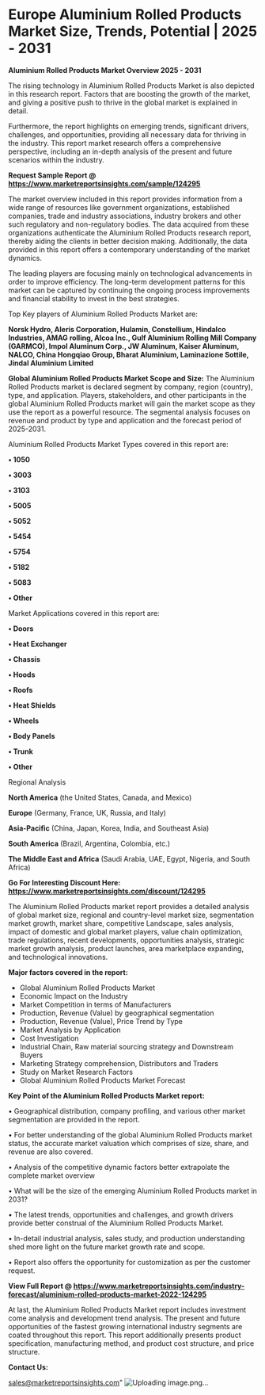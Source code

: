 # Europe Aluminium Rolled Products Market Size, Trends, Potential | 2025 - 2031

<Strong> Aluminium Rolled Products Market Overview 2025 - 2031</strong>

The rising technology in Aluminium Rolled Products Market is also depicted in this research report. Factors that are boosting the growth of the market, and giving a positive push to thrive in the global market is explained in detail.

Furthermore, the report highlights on emerging trends, significant drivers, challenges, and opportunities, providing all necessary data for thriving in the industry. This report market research offers a comprehensive perspective, including an in-depth analysis of the present and future scenarios within the industry.

<strong>Request Sample Report @ <a href=https://www.marketreportsinsights.com/sample/124295>https://www.marketreportsinsights.com/sample/124295</a></strong>

The market overview included in this report provides information from a wide range of resources like government organizations, established companies, trade and industry associations, industry brokers and other such regulatory and non-regulatory bodies. The data acquired from these organizations authenticate the Aluminium Rolled Products research report, thereby aiding the clients in better decision making. Additionally, the data provided in this report offers a contemporary understanding of the market dynamics.

The leading players are focusing mainly on technological advancements in order to improve efficiency. The long-term development patterns for this market can be captured by continuing the ongoing process improvements and financial stability to invest in the best strategies.

Top Key players of Aluminium Rolled Products Market are:

<strong>Norsk Hydro, Aleris Corporation, Hulamin, Constellium, Hindalco Industries, AMAG rolling, Alcoa Inc., Gulf Aluminium Rolling Mill Company (GARMCO), Impol Aluminum Corp., JW Aluminum, Kaiser Aluminum, NALCO, China Hongqiao Group, Bharat Aluminium, Laminazione Sottile, Jindal Aluminium Limited</strong>

<strong><b>Global Aluminium Rolled Products Market Scope and Size:</b></strong>
The Aluminium Rolled Products market is declared segment by company, region (country), type, and application. Players, stakeholders, and other participants in the global Aluminium Rolled Products market will gain the market scope as they use the report as a powerful resource. The segmental analysis focuses on revenue and product by type and application and the forecast period of 2025-2031.

Aluminium Rolled Products Market Types covered in this report are:

<strong>• 1050

• 3003

• 3103

• 5005

• 5052

• 5454

• 5754

• 5182

• 5083

• Other</strong>

Market Applications covered in this report are:

<strong>• Doors

• Heat Exchanger

• Chassis

• Hoods

• Roofs

• Heat Shields

• Wheels

• Body Panels

• Trunk

• Other</strong> 

Regional Analysis

<strong>North America</strong> (the United States, Canada, and Mexico)

<strong>Europe</strong> (Germany, France, UK, Russia, and Italy)

<strong>Asia-Pacific</strong> (China, Japan, Korea, India, and Southeast Asia)

<strong>South America</strong> (Brazil, Argentina, Colombia, etc.)

<strong>The Middle East and Africa</strong> (Saudi Arabia, UAE, Egypt, Nigeria, and South Africa)

<strong>Go For Interesting Discount Here: <a href=https://www.marketreportsinsights.com/discount/124295>https://www.marketreportsinsights.com/discount/124295</a></strong>

The Aluminium Rolled Products market report provides a detailed analysis of global market size, regional and country-level market size, segmentation market growth, market share, competitive Landscape, sales analysis, impact of domestic and global market players, value chain optimization, trade regulations, recent developments, opportunities analysis, strategic market growth analysis, product launches, area marketplace expanding, and technological innovations.

<strong><b>Major factors covered in the report:</b></strong>
<ul>
  <li>Global Aluminium Rolled Products Market </li>
  <li>Economic Impact on the Industry</li>
  <li>Market Competition in terms of Manufacturers</li>
  <li>Production, Revenue (Value) by geographical segmentation</li>
  <li>Production, Revenue (Value), Price Trend by Type</li>
  <li>Market Analysis by Application</li>
  <li>Cost Investigation</li>
  <li>Industrial Chain, Raw material sourcing strategy and Downstream Buyers</li>
  <li>Marketing Strategy comprehension, Distributors and Traders</li>
  <li>Study on Market Research Factors</li>
  <li>Global Aluminium Rolled Products Market Forecast</li>
</ul>

<strong><b>Key Point of the Aluminium Rolled Products Market report:</b></strong>

• Geographical distribution, company profiling, and various other market segmentation are provided in the report.

• For better understanding of the global Aluminium Rolled Products market status, the accurate market valuation which comprises of size, share, and revenue are also covered.

• Analysis of the competitive dynamic factors better extrapolate the complete market overview

• What will be the size of the emerging Aluminium Rolled Products market in 2031?

• The latest trends, opportunities and challenges, and growth drivers provide better construal of the Aluminium Rolled Products Market.

• In-detail industrial analysis, sales study, and production understanding shed more light on the future market growth rate and scope.

• Report also offers the opportunity for customization as per the customer request.

<strong><b>View Full Report @ <a href=https://www.marketreportsinsights.com/industry-forecast/aluminium-rolled-products-market-2022-124295>https://www.marketreportsinsights.com/industry-forecast/aluminium-rolled-products-market-2022-124295</a></b></strong>


At last, the Aluminium Rolled Products Market report includes investment come analysis and development trend analysis. The present and future opportunities of the fastest growing international industry segments are coated throughout this report. This report additionally presents product specification, manufacturing method, and product cost structure, and price structure.

<strong>Contact Us:</strong>

sales@marketreportsinsights.com"
![Uploading image.png…]()
